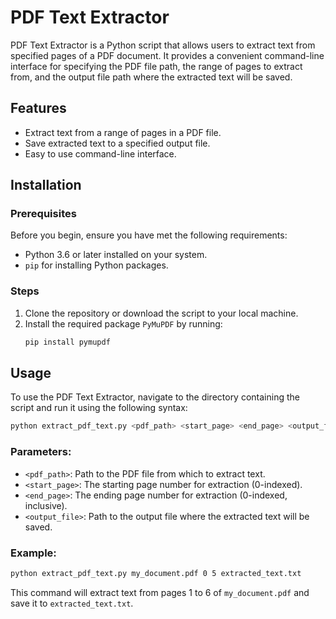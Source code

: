 
# PDF Text Extractor

PDF Text Extractor is a Python script that allows users to extract text from specified pages of a PDF document. It provides a convenient command-line interface for specifying the PDF file path, the range of pages to extract from, and the output file path where the extracted text will be saved.

## Features

- Extract text from a range of pages in a PDF file.
- Save extracted text to a specified output file.
- Easy to use command-line interface.

## Installation

### Prerequisites

Before you begin, ensure you have met the following requirements:

- Python 3.6 or later installed on your system.
- `pip` for installing Python packages.

### Steps

1. Clone the repository or download the script to your local machine.
2. Install the required package `PyMuPDF` by running:
   ```bash
   pip install pymupdf
   ```

## Usage

To use the PDF Text Extractor, navigate to the directory containing the script and run it using the following syntax:

```bash
python extract_pdf_text.py <pdf_path> <start_page> <end_page> <output_file>
```

### Parameters:

- `<pdf_path>`: Path to the PDF file from which to extract text.
- `<start_page>`: The starting page number for extraction (0-indexed).
- `<end_page>`: The ending page number for extraction (0-indexed, inclusive).
- `<output_file>`: Path to the output file where the extracted text will be saved.

### Example:

```bash
python extract_pdf_text.py my_document.pdf 0 5 extracted_text.txt
```

This command will extract text from pages 1 to 6 of `my_document.pdf` and save it to `extracted_text.txt`.
